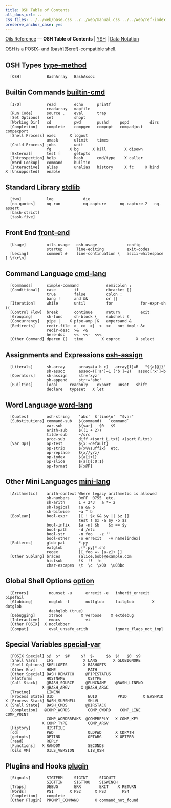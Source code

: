 ```yaml
---
title: OSH Table of Contents
all_docs_url: ..
css_files: ../../web/base.css ../../web/manual.css ../../web/ref-index.css
preserve_anchor_case: yes
---
```


<div class="doc-ref-header">

[Oils Reference](index.html) &mdash;
**OSH Table of Contents** | [YSH](toc-ysh.html) | [Data Notation](toc-data.html)

</div>

[OSH]($xref) is a POSIX- and [bash]($xref)-compatible shell.

<!--
<div class="custom-toc">

[OSH Types](#type-method) <br/>
[Builtin Commands](#builtin-cmd) <br/>
[Front End](#front-end) <br/>
[Command Language](#cmd-lang) <br/>
[OSH Assignment](#osh-assign) <br/>
[Word Language](#word-lang) <br/>
[Mini Languages](#mini-lang) <br/>
[Shell Options](#option) <br/>
[Special Variables](#special-var) <br/>
[Plugins and Hooks](#plugin) <br/>

[type-method](#type-method) &nbsp;
[builtin-cmd](#builtin-cmd) &nbsp;
[front-end](#front-end) &nbsp;
[cmd-lang](#cmd-lang) &nbsp;
[osh-assign](#osh-assign) &nbsp;
[word-lang](#word-lang) &nbsp;
[mini-lang](#mini-lang) &nbsp;
[option](#option) &nbsp;
[special-var](#special-var) &nbsp;
[plugin](#plugin)

</div>
-->

<h2 id="type-method">
  OSH Types <a class="group-link" href="chap-type-method.html">type-method</a>
</h2>

```chapter-links-type-method
  [OSH]           BashArray   BashAssoc
```

<h2 id="builtin-cmd">
  Builtin Commands <a class="group-link" href="chap-builtin-cmd.html">builtin-cmd</a>
</h2>

```chapter-links-builtin-cmd
  [I/O]           read        echo      printf
                  readarray   mapfile
  [Run Code]      source .    eval      trap
  [Set Options]   set         shopt
  [Working Dir]   cd          pwd       pushd     popd         dirs
  [Completion]    complete    compgen   compopt   compadjust   compexport
  [Shell Process] exec      X logout 
                  umask       ulimit    times
  [Child Process] jobs        wait
                  fg        X bg      X kill        X disown 
  [External]      test [      getopts
  [Introspection] help        hash      cmd/type    X caller
  [Word Lookup]   command     builtin
  [Interactive]   alias       unalias   history     X fc     X bind
X [Unsupported]   enable
```

<h2 id="stdlib">
  Standard Library <a class="group-link" href="chap-stdlib.html">stdlib</a>
</h2>

```chapter-links-stdlib
  [two]           log             die
  [no-quotes]     nq-run          nq-capture      nq-capture-2   nq-assert
  [bash-strict]   
  [task-five]     
```

<h2 id="front-end">
  Front End <a class="group-link" href="chap-front-end.html">front-end</a>
</h2>

```chapter-links-front-end
  [Usage]         oils-usage   osh-usage             config
                  startup      line-editing          exit-codes
  [Lexing]        comment #    line-continuation \   ascii-whitespace [ \t\r\n]
```

<h2 id="cmd-lang">
  Command Language <a class="group-link" href="chap-cmd-lang.html">cmd-lang</a>
</h2>

```chapter-links-cmd-lang
  [Commands]      simple-command            semicolon ;
  [Conditional]   case        if            dbracket [[
                  true        false         colon :
                  bang !      and &&        or ||
  [Iteration]     while       until         for            for-expr-sh ((
  [Control Flow]  break       continue      return         exit
  [Grouping]      sh-func     sh-block {    subshell (
  [Concurrency]   pipe |    X pipe-amp |&   ampersand &
  [Redirects]     redir-file  >  >>  >|  <  <>   not impl: &>
                  redir-desc  >&  <&
                  here-doc    <<  <<-  <<<
  [Other Command] dparen ((   time        X coproc       X select
```

<h2 id="osh-assign">
  Assignments and Expressions <a class="group-link" href="chap-osh-assign.html">osh-assign</a>
</h2>

```chapter-links-osh-assign
  [Literals]      sh-array      array=(a b c)   array[1]=B   "${a[@]}"
                  sh-assoc      assoc=(['a']=1 ['b']=2)   assoc['x']=b
  [Operators]     sh-assign     str='xyz'
                  sh-append     str+='abc'
  [Builtins]      local     readonly    export   unset   shift
                  declare   typeset   X let
```

<h2 id="word-lang">
  Word Language <a class="group-link" href="chap-word-lang.html">word-lang</a>
</h2>

<!-- linkify_stop_col is 33 -->

```chapter-links-word-lang_33
  [Quotes]        osh-string    'abc'  $'line\n'  "$var"
  [Substitutions] command-sub   $(command)   `command`
                  var-sub       ${var}   $0   $9   
                  arith-sub     $((1 + 2))
                  tilde-sub     ~/src
                  proc-sub      diff <(sort L.txt) <(sort R.txt)
  [Var Ops]       op-test       ${x:-default}  
                  op-strip      ${x%%suffix}  etc.
                  op-replace    ${x//y/z}
                  op-index      ${a[i+1}
                  op-slice      ${a[@]:0:1}
                  op-format     ${x@P}
```

<h2 id="mini-lang">
  Other Mini Languages <a class="group-link" href="chap-mini-lang.html">mini-lang</a>
</h2>

<!-- linkify_stop_col is 33 -->

```chapter-links-mini-lang_33
  [Arithmetic]    arith-context Where legacy arithmetic is allowed
                  sh-numbers    0xFF  0755  etc.
                  sh-arith      1 + 2*3   a *= 2
                  sh-logical    !a && b
                  sh-bitwise    ~a ^ b
  [Boolean]       bool-expr     [[ ! $x && $y || $z ]]
                                test ! $x -a $y -o $z
                  bool-infix    $a -nt $b    $x == $y
                  bool-path     -d /etc
                  bool-str      -n foo   -z '' 
                  bool-other    -o errexit   -v name[index]
  [Patterns]      glob-pat      *.py
                  extglob       ,(*.py|*.sh)
                  regex         [[ foo =~ [a-z]+ ]]
  [Other Sublang] braces        {alice,bob}@example.com
                  histsub       !$  !!  !n
                  char-escapes  \t  \c  \x00  \u03bc
```

<h2 id="option">
  Global Shell Options <a class="group-link" href="chap-option.html">option</a>
</h2>

<!-- linkify_stop_col is 20 since we only want section links -->

```chapter-links-option_22
  [Errors]         nounset -u      errexit -e   inherit_errexit   pipefail
  [Globbing]       noglob -f       nullglob     failglob        X dotglob
                   dashglob (true)
  [Debugging]      xtrace        X verbose    X extdebug
  [Interactive]    emacs           vi
  [Other POSIX]  X noclobber
  [Compat]         eval_unsafe_arith            ignore_flags_not_impl
```

<h2 id="special-var">
  Special Variables <a class="group-link" href="chap-special-var.html">special-var</a>
</h2>

```chapter-links-special-var
  [POSIX Special] $@  $*  $#     $?  $-     $$  $!   $0  $9
  [Shell Vars]    IFS             X LANG       X GLOBIGNORE
  [Shell Options] SHELLOPTS       X BASHOPTS
  [Other Env]     HOME              PATH
  [Other Special] BASH_REMATCH     @PIPESTATUS
  [Platform]      HOSTNAME          OSTYPE
  [Call Stack]    @BASH_SOURCE     @FUNCNAME    @BASH_LINENO   
                X @BASH_ARGV     X @BASH_ARGC
  [Tracing]       LINENO
  [Process State] UID               EUID         PPID       X BASHPID
X [Process Stack] BASH_SUBSHELL     SHLVL
X [Shell State]   BASH_CMDS        @DIRSTACK
  [Completion]   @COMP_WORDS        COMP_CWORD    COMP_LINE   COMP_POINT
                  COMP_WORDBREAKS  @COMPREPLY   X COMP_KEY
                X COMP_TYPE         COMP_ARGV
  [History]       HISTFILE
  [cd]            PWD               OLDPWD      X CDPATH
  [getopts]       OPTIND            OPTARG      X OPTERR
  [read]          REPLY
  [Functions]   X RANDOM            SECONDS
  [Oils VM]       OILS_VERSION      LIB_OSH
```

<h2 id="plugin">
  Plugins and Hooks <a class="group-link" href="chap-plugin.html">plugin</a>
</h2>

```chapter-links-plugin
  [Signals]       SIGTERM     SIGINT     SIGQUIT
                  SIGTTIN     SIGTTOU    SIGWINCH
  [Traps]         DEBUG       ERR        EXIT    X RETURN
  [Words]         PS1       X PS2      X PS3       PS4
  [Completion]    complete
  [Other Plugin]  PROMPT_COMMAND       X command_not_found    
```
